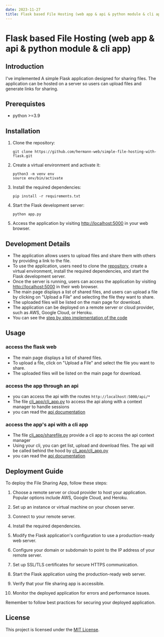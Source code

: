 ```yaml
---
date: 2023-11-27
title: Flask based File Hosting (web app & api & python module & cli app)
---
```


<!-- # File Sharing App -->
# Flask based File Hosting (web app & api & python module & cli app)

## Introduction

I've implemented A simple Flask application designed for sharing files.
The application can be hosted on a server so users can upload files and generate links for sharing.

## Prerequistes

- python >=3.9

## Installation

1. Clone the repository:

   ```
   git clone https://github.com/hermann-web/simple-file-hosting-with-flask.git
   ```

2. Create a virtual environment and activate it:

   ```shell
   python3 -m venv env
   source env/bin/activate
   ```

3. Install the required dependencies:

   ```
   pip install -r requirements.txt
   ```

4. Start the Flask development server:

   ```
   python app.py
   ```

5. Access the application by visiting [http://localhost:5000](http://localhost:5000) in your web browser.

## Development Details

- The application allows users to upload files and share them with others by providing a link to the file.
- To use the application, users need to clone the [repository](https://github.com/Hermann-web/simple-file-hosting-with-flask), create a virtual environment, install the required dependencies, and start the Flask development server.
- Once the server is running, users can access the application by visiting <http://localhost:5000> in their web browser.
- The main page displays a list of shared files, and users can upload a file by clicking on "Upload a File" and selecting the file they want to share.
- The uploaded files will be listed on the main page for download.
- The application can be deployed on a remote server or cloud provider, such as AWS, Google Cloud, or Heroku.
- You can see the [step by step implementation of the code](../blog/posts/frameworks/web/flask/simple-file-hosting-with-flask-and-api-integration.md)

## Usage

### access the flask web

- The main page displays a list of shared files.
- To upload a file, click on "Upload a File" and select the file you want to share.
- The uploaded files will be listed on the main page for download.

### access the app through an api

- you can access the api with the routes `http://localhost:5000/api/*`
- The file [cli_app/cli_app.py](https://github.com/Hermann-web/simple-file-hosting-with-flask/blob/master/cli_app/cli_app.py) to access the api along with a context manager to handle sessions
- you can read the [api documentation](https://github.com/Hermann-web/simple-file-hosting-with-flask/blob/master/docs/api.md)

### access the app's api with a cli app

- The file [cli_app/sharefile.py](https://github.com/Hermann-web/simple-file-hosting-with-flask/blob/master/cli_app/sharefile.py) provide a cli app to access the api context manager
- Using your cli, you can get list, upload and download files. The api will be called behind the hood by [cli_app/cli_app.py](https://github.com/Hermann-web/simple-file-hosting-with-flask/blob/master/cli_app/cli_app.py)
- you can read the [api documentation](https://github.com/Hermann-web/simple-file-hosting-with-flask/blob/master/docs/cli-app.md)

## Deployment Guide

To deploy the File Sharing App, follow these steps:

1. Choose a remote server or cloud provider to host your application. Popular options include AWS, Google Cloud, and Heroku.

2. Set up an instance or virtual machine on your chosen server.

3. Connect to your remote server.

4. Install the required dependencies.

5. Modify the Flask application's configuration to use a production-ready web server.

6. Configure your domain or subdomain to point to the IP address of your remote server.

7. Set up SSL/TLS certificates for secure HTTPS communication.

8. Start the Flask application using the production-ready web server.

9. Verify that your file sharing app is accessible.

10. Monitor the deployed application for errors and performance issues.

Remember to follow best practices for securing your deployed application.

## License

This project is licensed under the [MIT License](LICENSE).
